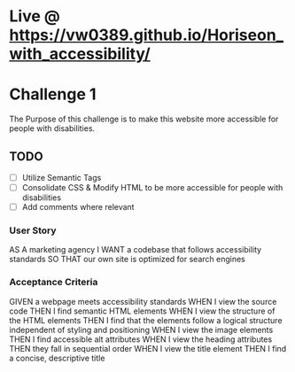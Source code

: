 # Live @ https://vw0389.github.io/Horiseon_with_accessibility/

# Challenge 1
The Purpose of this challenge is to make this website more accessible for people with disabilities.

## TODO
- [ ] Utilize Semantic Tags
- [ ] Consolidate CSS & Modify HTML to be more accessible for people with disabilities
- [ ] Add comments where relevant
### User Story
AS A marketing agency
I WANT a codebase that follows accessibility standards
SO THAT our own site is optimized for search engines
### Acceptance Criteria
GIVEN a webpage meets accessibility standards
WHEN I view the source code
THEN I find semantic HTML elements
WHEN I view the structure of the HTML elements
THEN I find that the elements follow a logical structure independent of styling and positioning
WHEN I view the image elements
THEN I find accessible alt attributes
WHEN I view the heading attributes
THEN they fall in sequential order
WHEN I view the title element
THEN I find a concise, descriptive title

